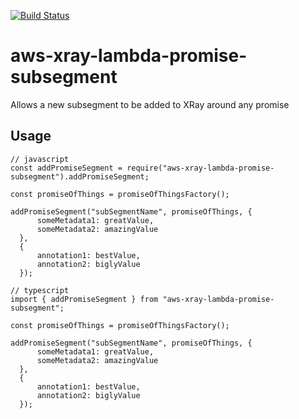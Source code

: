 [![Build Status](https://travis-ci.org/terodox/aws-xray-lambda-promise-subsegment.svg?branch=master)](https://travis-ci.org/terodox/aws-xray-lambda-promise-subsegment)

# aws-xray-lambda-promise-subsegment
Allows a new subsegment to be added to XRay around any promise

## Usage
```
// javascript
const addPromiseSegment = require("aws-xray-lambda-promise-subsegment").addPromiseSegment;

const promiseOfThings = promiseOfThingsFactory();

addPromiseSegment("subSegmentName", promiseOfThings, {
      someMetadata1: greatValue,
      someMetadata2: amazingValue
  },
  {
      annotation1: bestValue,
      annotation2: biglyValue
  });
```

```
// typescript
import { addPromiseSegment } from "aws-xray-lambda-promise-subsegment";

const promiseOfThings = promiseOfThingsFactory();

addPromiseSegment("subSegmentName", promiseOfThings, {
      someMetadata1: greatValue,
      someMetadata2: amazingValue
  },
  {
      annotation1: bestValue,
      annotation2: biglyValue
  });
```

